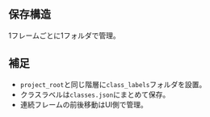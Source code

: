 ## 保存構造
1フレームごとに1フォルダで管理。


## 補足
- `project_root`と同じ階層に`class_labels`フォルダを設置。
- クラスラベルは`classes.json`にまとめて保存。
- 連続フレームの前後移動はUI側で管理。
